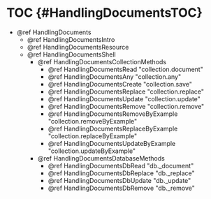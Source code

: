 TOC {#HandlingDocumentsTOC}
===========================

- @ref HandlingDocuments
  - @ref HandlingDocumentsIntro
  - @ref HandlingDocumentsResource
   - @ref HandlingDocumentsShell
     - @ref HandlingDocumentsCollectionMethods
       - @ref HandlingDocumentsRead "collection.document"
       - @ref HandlingDocumentsAny "collection.any"
       - @ref HandlingDocumentsCreate "collection.save"
       - @ref HandlingDocumentsReplace "collection.replace"
       - @ref HandlingDocumentsUpdate "collection.update"
       - @ref HandlingDocumentsRemove "collection.remove"
       - @ref HandlingDocumentsRemoveByExample "collection.removeByExample"
       - @ref HandlingDocumentsReplaceByExample "collection.replaceByExample"
       - @ref HandlingDocumentsUpdateByExample "collection.updateByExample"
     - @ref HandlingDocumentsDatabaseMethods
       - @ref HandlingDocumentsDbRead "db._document"
       - @ref HandlingDocumentsDbReplace "db._replace"
       - @ref HandlingDocumentsDbUpdate "db._update"
       - @ref HandlingDocumentsDbRemove "db._remove"
